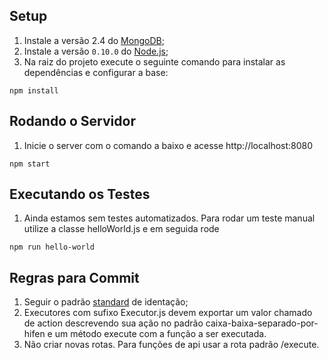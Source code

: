 
## Setup

1. Instale a versão 2.4 do [MongoDB](https://docs.mongodb.com/manual/tutorial/install-mongodb-on-linux/);
2. Instale a versão `0.10.0` do [Node.js](https://nodejs.org);
3. Na raiz do projeto execute o seguinte comando para instalar as dependências e configurar a base:

```
npm install
```

## Rodando o Servidor
1. Inicie o server com o comando a baixo e acesse http://localhost:8080
```
npm start
```

## Executando os Testes

1. Ainda estamos sem testes automatizados. Para rodar um teste manual utilize a classe helloWorld.js e em seguida rode
```
npm run hello-world
```

## Regras para Commit

1. Seguir o padrão [standard](https://github.com/feross/standard) de identação;
2. Executores com sufixo Executor.js devem exportar um valor chamado de action descrevendo
sua ação no padrão caixa-baixa-separado-por-hifen e um método execute com a função a ser executada.
3.  Não criar novas rotas. Para funções de api usar a rota padrão /execute.

